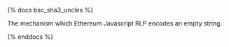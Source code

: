 {% docs bsc_sha3_uncles %}

The mechanism which Ethereum Javascript RLP encodes an empty string.

{% enddocs %}